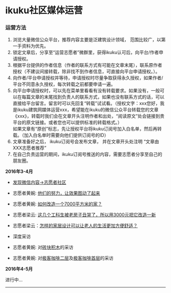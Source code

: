 # ikuku社区媒体运营

### 运营方法  
1. 浏览大量微信公众平台，推荐内容主要是泛建筑设计领域， 范围比较广，以第一手资料为优先。  
2. 锁定文章后，分享至“运营志愿者”微群里，获得ikuku认可后，向平台/作者申请授权。  
3. 根据平台提供的作者信息（作者的联系方式有可能在文章末尾），联系原作者授权（不建议间接转载，除非找不到作者信息，可直接向平台申请授权。）。  
4. 向作者/平台申请授权并等待，申请授权时尽量争取获得永久授权，如果作者/平台不同意永久授权，每次转载之前都要申请一遍。  
5. 向平台申请授权时，可以先在菜单里看看有没有转载要求。如果没有，一般可以在每篇文章的末尾找到负责人的联系方式，如果也没有联系方式的话，可以直接给平台留言。留言时可以先回复“转载”试试看。（授权文字：xxx您好，我是ikuku建筑网媒体运营xxx，希望能在ikuku的微信公众平台转载您的文章《xxx》，转载时我们会在文章开头注明作者和出处，“阅读原文”处会链接到贵平台的原文链接。或者您也可以提供标准的转载格式。）  
如果文章有“原创”标志，先让授权平台将ikuku订阅号加入白名单，然后再转载。（加入白名单时需要向他们提供订阅号的ID）  
6. 文章准备好之后， ikuku订阅号会发布文章， 并在文章开头处注明 “文章由XXX志愿者推荐”  
7. 在自己负责运营的期间，ikuku订阅号推送的内容，需要志愿者分享至自己的朋友圈。  

**2016年3-4月** 
* [发现微信内容->志愿者社区](http://mp.weixin.qq.com/mp/homepage?__biz=MzAwNzAwOTMxNg==&hid=1&sn=05580d8e9371f3ba40056f50fa5cefca#wechat_redirecthttp://mp.weixin.qq.com/mp/homepage?__biz=MzAwNzAwOTMxNg==&hid=1&sn=05580d8e9371f3ba40056f50fa5cefca#wechat_redirect)
 * 志愿者黄婉: [他们的努力，让效果图动了起来](http://mp.weixin.qq.com/s?__biz=MzAwNzAwOTMxNg==&mid=403678205&idx=2&sn=1c47f13164b50f3b655a728c10c80ac3&scene=19#wechat_redirect)
 * 志愿者黄婉: [如何改造一个7000平方米的家？](http://mp.weixin.qq.com/s?__biz=MzAwNzAwOTMxNg==&mid=403643490&idx=1&sn=6af5e3bb7f300a30d81df1bb5853fdc8&scene=19#wechat_redirect)
 * 志愿者梁云: [这几个工科生被老房子丑哭了，所以用3000元把它改造一新](http://mp.weixin.qq.com/s?__biz=MzAwNzAwOTMxNg==&mid=403580037&idx=1&sn=52da1dae50e6aeb95eff638bf4e3fefd&scene=19#wechat_redirect)
 * 志愿者梁云：[怎样的家居设计可以让老人的生活更加方便舒适？](http://mp.weixin.qq.com/s?__biz=MzAwNzAwOTMxNg==&mid=2651433183&idx=1&sn=eff1f0c4ece59239449b6577d949c052&scene=19#wechat_redirect)

* 深度采访  
 * 志愿者黄婉: 对[砖块积木](http://www.ikuku.cn/activity/xiangrangnindezuopindaizhuonindeqianmingchuanbianzhongguoma_zhuankuaijimubaozhuangshejidasai)的采访
 * 志愿者黄婉: 对[极客咖啡二层](http://www.ikuku.cn/project/jikekafeiyigeyoujikezizuzhiziyunyingdeshequ)及[极客咖啡首层](http://www.ikuku.cn/post/102454)的采访  
 
 **2016年4-5月**

进行中...

-------
